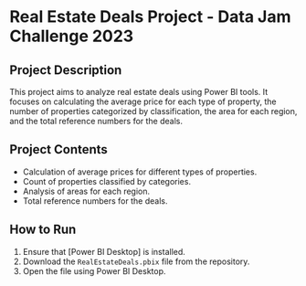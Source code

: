 # Real Estate Deals Project - Data Jam Challenge 2023

## Project Description
This project aims to analyze real estate deals using Power BI tools. It focuses on calculating the average price for each type of property, the number of properties categorized by classification, the area for each region, and the total reference numbers for the deals.

## Project Contents
- Calculation of average prices for different types of properties.
- Count of properties classified by categories.
- Analysis of areas for each region.
- Total reference numbers for the deals.

## How to Run
1. Ensure that [Power BI Desktop] is installed.
2. Download the `RealEstateDeals.pbix` file from the repository.
3. Open the file using Power BI Desktop.
